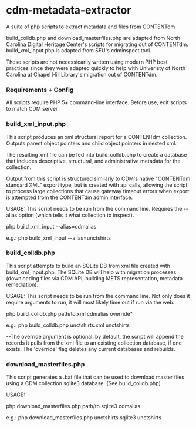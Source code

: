 # cdm-metadata-extractor
A suite of php scripts to extract metadata and files from CONTENTdm

build_colldb.php and download_masterfiles.php are adapted from North Carolina Digital Heritage Center's scripts for migrating out of CONTENTdm. build_xml_input.php is adapted from SFU's cdminspect tool.

These scripts are not necessicarily written using modern PHP best practices since they were adapted quickly to help with Univeristy of North Carolina at Chapel Hill Library's migration out of CONTENTdm.

### Requirements + Config
All scripts require PHP 5+ command-line interface.
Before use, edit scripts to match CDM server

### build_xml_input.php
This script produces an xml structural report for a CONTENTdm collection. Outputs parent object pointers and child object pointers in nested xml.

The resulting xml file can be fed into build_colldb.php to create a database that includes descriptive, structural, and administrative metadata for the collection.

Output from this script is structured similarly to CDM's native "CONTENTdm standard XML" export type, but is created with api calls, allowing the script to process large collections that cause gateway timeout errors when export is attempted from the CONTENTdm admin interface.

USAGE: 
This script needs to be run from the command line.
Requires the --alias option (which tells it what collection to inspect).

php build_xml_input --alias=cdmalias

e.g.:
php build_xml_input --alias=unctshirts

### build_colldb.php
This script attempts to build an SQLite DB from xml file created with build_xml_input.php. The SQLite DB will help with migration processes (downloading files via CDM API, building METS representation, metadata remediation).

USAGE:
This script needs to be run from the command line. Not only does it require arguments to run, it will most likely time out if run via the web.

php build_colldb.php path/to.xml cdmalias override*

e.g.:
php build_colldb.php unctshirts.xml unctshirts

--The override argument is optional: by default, the script will append the records it pulls from the xml file to an existing collection database, if one exists. The 'override' flag deletes any current databases and rebuilds.

### download_masterfiles.php
This script generates a .bat file that can be used to download master files using a CDM collection sqlite3 database. (See build_colldb.php)

USAGE:

php download_masterfiles.php path/to.sqlite3 cdmalias

e.g.:
php download_masterfiles.php unctshirts.sqlite3 unctshirts
